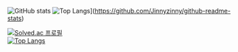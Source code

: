 ![GitHub stats](https://github-readme-stats.vercel.app/api?username=Jinnyzinny&show_icons=true&theme=radical)
![Top Langs](https://github-readme-stats.vercel.app/api/top-langs/?username=Jinnyzinny)](https://github.com/Jinnyzinny/github-readme-stats)


[![Solved.ac
프로필](http://mazassumnida.wtf/api/v2/generate_badge?boj=ddocdoli)](https://solved.ac/ddocdoli)
<br>
[![Top Langs](https://github-readme-stats.vercel.app/api/top-langs/?username=Jinnyzinny)](https://github.com/Jinnyzinny/github-readme-stats)

